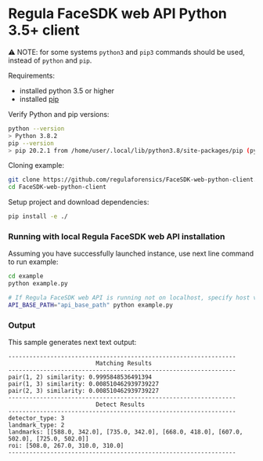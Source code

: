 # Regula FaceSDK web API Python 3.5+ client

:warning: NOTE: for some systems `python3` and `pip3` commands should be used, instead of `python` and `pip`.

Requirements:
- installed python 3.5 or higher
- installed [pip](https://pip.pypa.io/en/stable/installing/)

Verify Python and pip versions:
```bash
python --version  
> Python 3.8.2
pip --version     
> pip 20.2.1 from /home/user/.local/lib/python3.8/site-packages/pip (python 3.8)
```

Cloning example:
```bash
git clone https://github.com/regulaforensics/FaceSDK-web-python-client.git
cd FaceSDK-web-python-client
```

Setup project and download dependencies:
```bash
pip install -e ./
```

### Running with local Regula FaceSDK web API installation

Assuming you have successfully launched instance, use next line command to run example:
```bash
cd example
python example.py

# If Regula FaceSDK web API is running not on localhost, specify host via env variable:
API_BASE_PATH="api_base_path" python example.py
```

### Output 
This sample generates next text output:
```text
-----------------------------------------------------------------
                         Matching Results                         
-----------------------------------------------------------------
pair(1, 2) similarity: 0.9995848536491394
pair(1, 3) similarity: 0.008510462939739227
pair(2, 3) similarity: 0.008510462939739227
-----------------------------------------------------------------
                         Detect Results                          
-----------------------------------------------------------------
detector_type: 3
landmark_type: 2
landmarks: [[588.0, 342.0], [735.0, 342.0], [668.0, 418.0], [607.0, 502.0], [725.0, 502.0]]
roi: [508.0, 267.0, 310.0, 310.0]
-----------------------------------------------------------------
```

